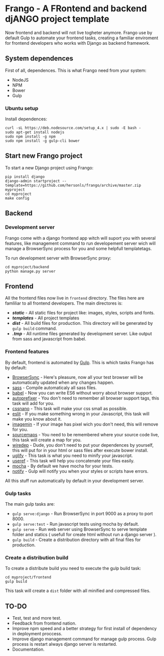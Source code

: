 Frango - A FRontend and backend djANGO project template
=======================================================

Now frontend and backend will not live togheter anymore. Frango use by
default Gulp to automate your frontend tasks, creating a familiar enviroment 
for frontend developers who works with Django as backend framework.

System dependences
------------------

First of all, dependences. This is what Frango need from your system:

- NodeJS
- NPM
- Bower
- Gulp 

### Ubuntu setup

Install dependences:

```
curl -sL https://deb.nodesource.com/setup_4.x | sudo -E bash -
sudo apt-get install nodejs
sudo npm install -g npm 
sudo npm install -g gulp-cli bower
```

Start new Frango project
------------------------

To start a new Django project using Frango:

```
pip install django
django-admin startproject --template=https://github.com/hersonls/frango/archive/master.zip myproject
cd myproject
make config
```

Backend
-------

### Development server

Frango come with a django frontend app witch will suport you
with several features, like management command to run developement server
wich will manage a BrowserSync process for you and some helpfull 
templatetags.

To run development server with BrowserSync proxy:

```
cd myproject/backend
python manage.py server
```

Frontend
--------

All the frontend files now live in ```frontend``` directory. The files here are
famliliar to all frontend developers. The main directores is:

- ***static*** - All static files for project like: images, styles, scripts and fonts.
- ***templates*** - All project templates
- ***dist*** - All build files for production. This directory will be generated by ```gulp build``` command.
- ***.tmp*** - All runtime files generated by development server. Like output from sass and javascript from babel.

### Frontend features

By default, frontend is automated by [Gulp](http://gulpjs.com/). This is which tasks Frango has by default:

- [BrowserSync]() - Here's pleasure, now all your test browser will be automatically updated when any changes happen.
- [sass](https://www.npmjs.com/package/gulp-sass) - Compile automaticaly all sass files.
- [babel](https://www.npmjs.com/package/gulp-babel) - Now you can write ES6 without worry about browser support.
- [autoprefixer](https://www.npmjs.com/package/gulp-autoprefixer) - You don't need to remember all browser support tags, this task will add for you.
- [cssnano](https://www.npmjs.com/package/cssnano) - This task will make your css small as possible.
- [eslit](https://www.npmjs.com/package/gulp-eslint) - If you make something wrong in your Javascript, this task will make you know about it.
- [imagemin](https://www.npmjs.com/package/gulp-imagemin) - If your image has pixel wich you don't need, this will remove for you.
- [sourcemaps](https://www.npmjs.com/package/gulp-sourcemaps) - You need to be remembered where your source code live, this task will create a map for you.
- [wiredep](https://www.npmjs.com/package/gulp-wiredep) - Dude, you don't need to put your dependences by yourself, this will put for in your html or sass files after execute bower install. 
- [uglify](https://www.npmjs.com/package/gulp-uglify) - This task is what you need to minify your javascript. 
- [useref](https://www.npmjs.com/package/gulp-useref) - This task will help you concatenate your files easily. 
- [mocha](https://mochajs.org/) - By default we have mocha for your tests.
- [notify](https://www.npmjs.com/package/gulp-notify) - Gulp will notify you when your styles or scripts have errors. 

All this stuff run automatically by default in your development server.

### Gulp tasks

The main gulp tasks are:

- ```gulp serve:django``` - Run BrowserSync in port 9000 as a proxy to port 8000.
- ```gulp serve:test``` - Run javascript tests using mocha by default.
- ```gulp serve``` - Run web server using BrowserSync to serve template folder and statics ( usefull for create html without run a django server ).
- ```gulp build``` - Create a distribution directory with all final files for production. 

### Create a distribution build

To create a distribute build you need to execute the gulp build task:

```
cd myproject/frontend
gulp build
```

This task will create a ```dist``` folder with all minified and compressed files.

TO-DO
-----

- Test, test and more test.
- Feedback from frontend nation.
- Improve npm speed and a better strategy for first install of dependency in deployment proccess.
- Improve django management command for manage gulp process. Gulp process is restart always django
  server is restarted.
- Documentation.
